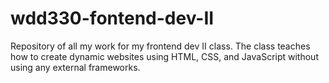 # wdd330-fontend-dev-II
Repository of all my work for my frontend dev II class. The class teaches how to create dynamic websites using HTML, CSS, and JavaScript without using any external frameworks.
